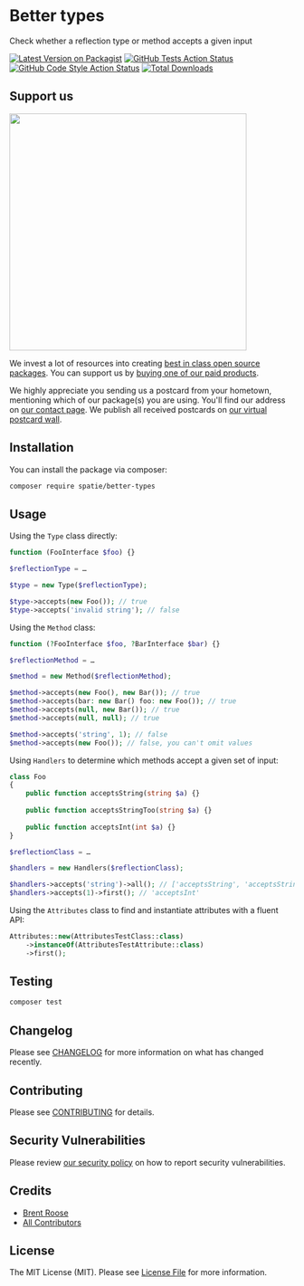 # Better types

Check whether a reflection type or method accepts a given input

[![Latest Version on Packagist](https://img.shields.io/packagist/v/spatie/better-types.svg?style=flat-square)](https://packagist.org/packages/spatie/better-types)
[![GitHub Tests Action Status](https://img.shields.io/github/workflow/status/spatie/better-types/run-tests?label=tests)](https://github.com/spatie/better-types/actions?query=workflow%3ATests+branch%3Amaster)
[![GitHub Code Style Action Status](https://img.shields.io/github/workflow/status/spatie/better-types/Check%20&%20fix%20styling?label=code%20style)](https://github.com/spatie/better-types/actions?query=workflow%3A"Check+%26+fix+styling"+branch%3Amaster)
[![Total Downloads](https://img.shields.io/packagist/dt/spatie/better-types.svg?style=flat-square)](https://packagist.org/packages/spatie/better-types)

## Support us

[<img src="https://github-ads.s3.eu-central-1.amazonaws.com/better-types.jpg?t=1" width="419px" />](https://spatie.be/github-ad-click/better-types)

We invest a lot of resources into creating [best in class open source packages](https://spatie.be/open-source). You can support us by [buying one of our paid products](https://spatie.be/open-source/support-us).

We highly appreciate you sending us a postcard from your hometown, mentioning which of our package(s) you are using. You'll find our address on [our contact page](https://spatie.be/about-us). We publish all received postcards on [our virtual postcard wall](https://spatie.be/open-source/postcards).

## Installation

You can install the package via composer:

```bash
composer require spatie/better-types
```

## Usage

Using the `Type` class directly:

```php
function (FooInterface $foo) {}

$reflectionType = …

$type = new Type($reflectionType);

$type->accepts(new Foo()); // true
$type->accepts('invalid string'); // false
```

Using the `Method` class:

```php
function (?FooInterface $foo, ?BarInterface $bar) {}

$reflectionMethod = …

$method = new Method($reflectionMethod);

$method->accepts(new Foo(), new Bar()); // true
$method->accepts(bar: new Bar() foo: new Foo()); // true
$method->accepts(null, new Bar()); // true
$method->accepts(null, null); // true

$method->accepts('string', 1); // false
$method->accepts(new Foo()); // false, you can't omit values
```

Using `Handlers` to determine which methods accept a given set of input:

```php
class Foo
{
    public function acceptsString(string $a) {}
    
    public function acceptsStringToo(string $a) {}
    
    public function acceptsInt(int $a) {}
}

$reflectionClass = …

$handlers = new Handlers($reflectionClass);

$handlers->accepts('string')->all(); // ['acceptsString', 'acceptsStringToo']
$handlers->accepts(1)->first(); // 'acceptsInt'
```

Using the `Attributes` class to find and instantiate attributes with a fluent API:

```php
Attributes::new(AttributesTestClass::class)
    ->instanceOf(AttributesTestAttribute::class)
    ->first();
```

## Testing

```bash
composer test
```

## Changelog

Please see [CHANGELOG](CHANGELOG.md) for more information on what has changed recently.

## Contributing

Please see [CONTRIBUTING](https://github.com/spatie/.github/blob/main/CONTRIBUTING.md) for details.

## Security Vulnerabilities

Please review [our security policy](../../security/policy) on how to report security vulnerabilities.

## Credits

- [Brent Roose](https://github.com/spatie)
- [All Contributors](../../contributors)

## License

The MIT License (MIT). Please see [License File](LICENSE.md) for more information.
